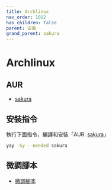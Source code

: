 ```yaml
---
title: Archlinux
nav_order: 1012
has_children: false
parent: 安裝
grand_parent: sakura
---
```



# Archlinux


## AUR

* [sakura](https://aur.archlinux.org/packages/sakura)


## 安裝指令

執行下面指令，編譯和安裝「AUR: [sakura](https://aur.archlinux.org/packages/sakura)」

``` sh
yay -Sy --needed sakura
```


## 微調腳本

* [微調腳本](https://github.com/samwhelp/ezarcher-adjustment/tree/main/prototype/tool/sakura)
